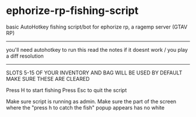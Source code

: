 # ephorize-rp-fishing-script
basic AutoHotkey fishing script/bot for ephorize rp, a ragemp server (GTAV RP)

---

you'll need autohotkey to run this
read the notes if it doesnt work / you play a diff resolution

---

SLOTS 5-15 OF YOUR INVENTORY AND BAG WILL BE USED BY DEFAULT
MAKE SURE THESE ARE CLEARED

Press H to start fishing
Press Esc to quit the script

Make sure script is running as admin.
Make sure the part of the screen where the "press h to catch the fish" popup appears has no white 


